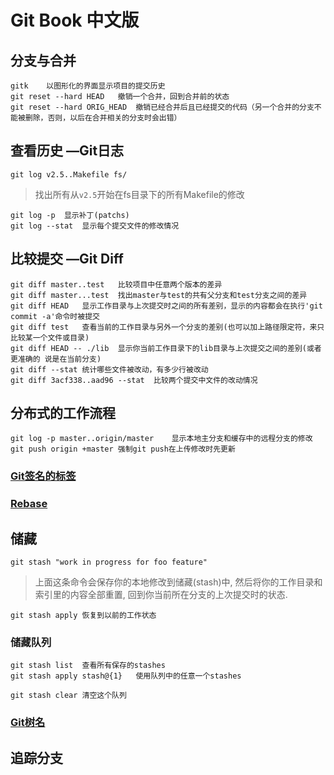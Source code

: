 # Git Book 中文版

## 分支与合并
	gitk	以图形化的界面显示项目的提交历史
	git reset --hard HEAD	撤销一个合并，回到合并前的状态
	git reset --hard ORIG_HEAD	撤销已经合并后且已经提交的代码（另一个合并的分支不能被删除，否则，以后在合并相关的分支时会出错）

## 查看历史 —Git日志
	git log v2.5..Makefile fs/
>找出所有从`v2.5`开始在fs目录下的所有Makefile的修改

	git log -p	显示补丁(patchs)
	git log --stat	显示每个提交文件的修改情况

## 比较提交 —Git Diff
	git diff master..test	比较项目中任意两个版本的差异
	git diff master...test	找出master与test的共有父分支和test分支之间的差异
	git diff HEAD	显示工作目录与上次提交时之间的所有差别，显示的内容都会在执行'git commit -a'命令时被提交
	git diff test	查看当前的工作目录与另外一个分支的差别(也可以加上路径限定符，来只比较某一个文件或目录)
	git diff HEAD -- ./lib	显示你当前工作目录下的lib目录与上次提交之间的差别(或者更准确的 说是在当前分支)
	git diff --stat	统计哪些文件被改动，有多少行被改动
	git diff 3acf338..aad96 --stat	比较两个提交中文件的改动情况

## 分布式的工作流程
	git log -p master..origin/master	显示本地主分支和缓存中的远程分支的修改
	git push origin +master	强制git push在上传修改时先更新

### [Git签名的标签](https://github.com/jmszwzr/learngit/blob/master/GPG.md)

### [Rebase](http://gitbook.liuhui998.com/4_2.html)

## 储藏
	git stash "work in progress for foo feature"
>上面这条命令会保存你的本地修改到储藏(stash)中, 然后将你的工作目录和索引里的内容全部重置, 回到你当前所在分支的上次提交时的状态.  

	git stash apply	恢复到以前的工作状态

### 储藏队列
	git stash list	查看所有保存的stashes
	git stash apply stash@{1}	使用队列中的任意一个stashes

	git stash clear	清空这个队列

### [Git树名](http://gitbook.liuhui998.com/4_6.html)

## 追踪分支




